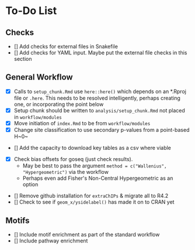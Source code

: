# To-Do List

## Checks

- [] Add checks for external files in Snakefile
- [] Add checks for YAML input. Maybe put the external file checks in this section

## General Workflow

- [x] Calls to `setup_chunk.Rmd` use `here::here()` which depends on an *.Rproj file or `.here`. This needs to be resolved intelligently, perhaps creating one, or incorporating the point below
- [x] Setup chunk should be written to `analysis/setup_chunk.Rmd` not placed in `workflow/modules`
- [x] Move initiation of `index.Rmd` to be from `workflow/modules`
- [x] Change site classification to use secondary p-values from a point-based H~0~
- [] Add the capacity to download key tables as a csv where viable
- [x] Check bias offsets for goseq (just check results). 
    + May be best to pass the argument `method = c("Wallenius", "Hypergeometric")` via the workflow
    + Perhaps even add Fisher's Non-Central Hypergeometric as an option
- [] Remove github installation for `extraChIPs` & migrate all to R4.2
- [] Check to see if `geom_x/ysidelabel()` has made it on to CRAN yet

## Motifs

- [] Include motif enrichment as part of the standard workflow
- [] Include pathway enrichment

